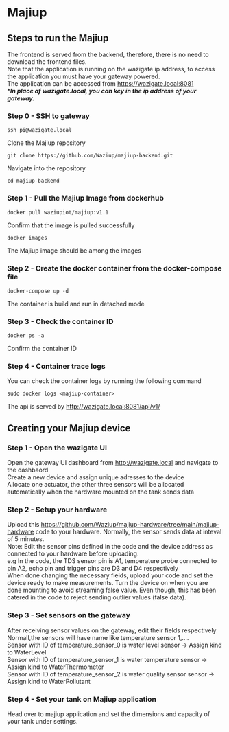 # Majiup
## Steps to run the Majiup

The frontend is served from the backend, therefore, there is no need to download the frontend files. <br />
Note that the application is running on the wazigate ip address, to access the application you must have your gateway powered.<br />
The application can be accessed from https://wazigate.local:8081<br />
****In place of wazigate.local, you can key in the ip address of your gateway.***

### Step 0 - SSH to gateway
```
ssh pi@wazigate.local
```
Clone the Majiup repository
```
git clone https://github.com/Waziup/majiup-backend.git
```
Navigate into the repository
```
cd majiup-backend
```

### Step 1 - Pull the Majiup Image from dockerhub
```
docker pull waziupiot/majiup:v1.1
```
Confirm that the image is pulled successfully
```
docker images
```
The Majiup image should be among the images 

### Step 2 - Create the docker container from the docker-compose file
```
docker-compose up -d
```
The container is build and run in detached mode

### Step 3 - Check the container ID
```
docker ps -a
```
Confirm the container ID

### Step 4 - Container trace logs
You can check the container logs by running the following command
```
sudo docker logs <majiup-container>
```
The api is served by http://wazigate.local:8081/api/v1/

## Creating your Majiup device
### Step 1 - Open the wazigate UI  
Open the gateway UI dashboard from http://wazigate.local and navigate to the dashbaord  <br />
Create a new device and assign unique adresses to the device  <br />
Allocate one actuator, the other three sensors will be allocated automatically when the hardware mounted on the tank sends data <br />

### Step 2 -  Setup your hardware
Upload this https://github.com/Waziup/majiup-hardware/tree/main/majiup-hardware code to your hardware. Normally, the sensor sends data at inteval of 5 minutes.  <br />
Note: Edit the sensor pins defined in the code and the device address as connected to your hardware before uploading.  <br />
e.g In the code, the TDS sensor pin is A1, temperature probe connected to pin A2, echo pin and trigger pins are D3 and D4 respectively  <br />
When done changing the necessary fields, upload your code and set the device ready to make measurements. Turn the device on when you are done mounting to avoid streaming false value. Even though, this has been catered in the code to reject sending outlier values (false data).  <br />

### Step 3 - Set sensors on the gateway
After receiving sensor values on the gateway, edit their fields respectively <br />
Normall,the sensors will have name like temperature sensor 1,....  <br />
Sensor with ID of temperature_sensor_0 is water level sensor -> Assign kind to WaterLevel  <br />
Sensor with ID of temperature_sensor_1 is water temperature sensor -> Assign kind to WaterThermometer  <br />
Sensor with ID of temperature_sensor_2 is water quality sensor sensor -> Assign kind to WaterPollutant  <br />

### Step 4 - Set your tank on Majiup application
Head over to majiup application and set the dimensions and capacity of your tank under settings.
